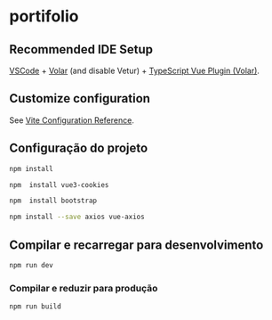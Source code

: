 # portifolio



## Recommended IDE Setup

[VSCode](https://code.visualstudio.com/) + [Volar](https://marketplace.visualstudio.com/items?itemName=Vue.volar) (and disable Vetur) + [TypeScript Vue Plugin (Volar)](https://marketplace.visualstudio.com/items?itemName=Vue.vscode-typescript-vue-plugin).

## Customize configuration

See [Vite Configuration Reference](https://vitejs.dev/config/).

## Configuração do projeto

```sh
npm install
```
```sh
npm  install vue3-cookies
```
```sh
npm  install bootstrap

```
```sh
npm install --save axios vue-axios

```
## Compilar e recarregar para desenvolvimento
```sh
npm run dev
```

### Compilar e reduzir para produção
```sh
npm run build
```

